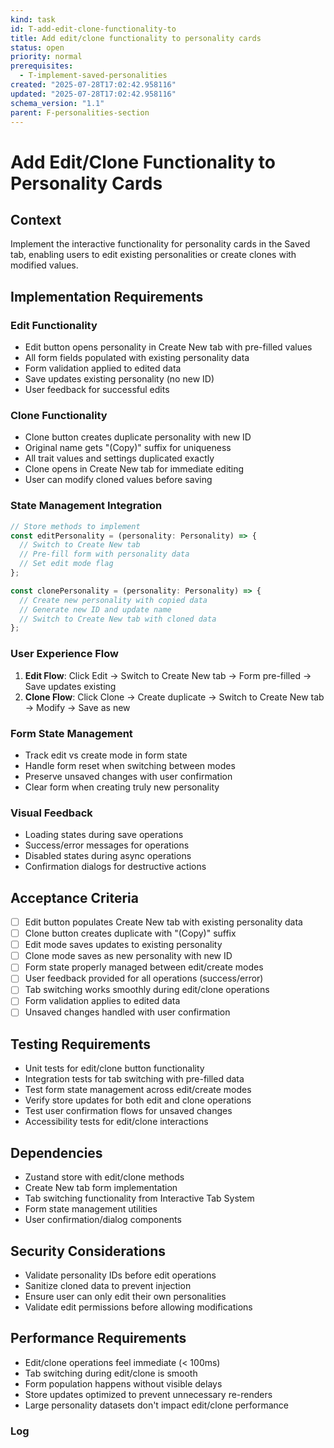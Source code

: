 ```yaml
---
kind: task
id: T-add-edit-clone-functionality-to
title: Add edit/clone functionality to personality cards
status: open
priority: normal
prerequisites:
  - T-implement-saved-personalities
created: "2025-07-28T17:02:42.958116"
updated: "2025-07-28T17:02:42.958116"
schema_version: "1.1"
parent: F-personalities-section
---
```


# Add Edit/Clone Functionality to Personality Cards

## Context

Implement the interactive functionality for personality cards in the Saved tab, enabling users to edit existing personalities or create clones with modified values.

## Implementation Requirements

### Edit Functionality

- Edit button opens personality in Create New tab with pre-filled values
- All form fields populated with existing personality data
- Form validation applied to edited data
- Save updates existing personality (no new ID)
- User feedback for successful edits

### Clone Functionality

- Clone button creates duplicate personality with new ID
- Original name gets "(Copy)" suffix for uniqueness
- All trait values and settings duplicated exactly
- Clone opens in Create New tab for immediate editing
- User can modify cloned values before saving

### State Management Integration

```typescript
// Store methods to implement
const editPersonality = (personality: Personality) => {
  // Switch to Create New tab
  // Pre-fill form with personality data
  // Set edit mode flag
};

const clonePersonality = (personality: Personality) => {
  // Create new personality with copied data
  // Generate new ID and update name
  // Switch to Create New tab with cloned data
};
```

### User Experience Flow

1. **Edit Flow**: Click Edit → Switch to Create New tab → Form pre-filled → Save updates existing
2. **Clone Flow**: Click Clone → Create duplicate → Switch to Create New tab → Modify → Save as new

### Form State Management

- Track edit vs create mode in form state
- Handle form reset when switching between modes
- Preserve unsaved changes with user confirmation
- Clear form when creating truly new personality

### Visual Feedback

- Loading states during save operations
- Success/error messages for operations
- Disabled states during async operations
- Confirmation dialogs for destructive actions

## Acceptance Criteria

- [ ] Edit button populates Create New tab with existing personality data
- [ ] Clone button creates duplicate with "(Copy)" suffix
- [ ] Edit mode saves updates to existing personality
- [ ] Clone mode saves as new personality with new ID
- [ ] Form state properly managed between edit/create modes
- [ ] User feedback provided for all operations (success/error)
- [ ] Tab switching works smoothly during edit/clone operations
- [ ] Form validation applies to edited data
- [ ] Unsaved changes handled with user confirmation

## Testing Requirements

- Unit tests for edit/clone button functionality
- Integration tests for tab switching with pre-filled data
- Test form state management across edit/create modes
- Verify store updates for both edit and clone operations
- Test user confirmation flows for unsaved changes
- Accessibility tests for edit/clone interactions

## Dependencies

- Zustand store with edit/clone methods
- Create New tab form implementation
- Tab switching functionality from Interactive Tab System
- Form state management utilities
- User confirmation/dialog components

## Security Considerations

- Validate personality IDs before edit operations
- Sanitize cloned data to prevent injection
- Ensure user can only edit their own personalities
- Validate edit permissions before allowing modifications

## Performance Requirements

- Edit/clone operations feel immediate (< 100ms)
- Tab switching during edit/clone is smooth
- Form population happens without visible delays
- Store updates optimized to prevent unnecessary re-renders
- Large personality datasets don't impact edit/clone performance

### Log
